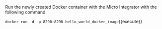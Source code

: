 Run the newly created Docker container with the Micro Integrator with the following command.

`docker run -d -p 8290:8290 hello_world_docker_image`{{execute}} 